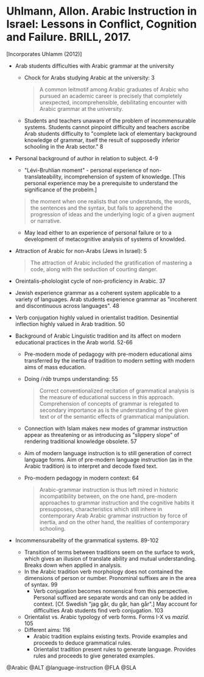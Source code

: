# Uhlmann, Allon. Arabic Instruction in Israel: Lessons in Conflict, Cognition and Failure. BRILL, 2017.

[Incorporates Uhlamm (2012)]

- Arab students difficulties with Arabic grammar at the university
  - Chock for Arabs studying Arabic at the university: 3

    > A common leitmotif among Arabic graduates of Arabic who pursued an academic career is precisely that completely unexpected, incomprehensible, debilitating encounter with Arabic grammar at the university.

  - Students and teachers unaware of the problem of incommensurable systems. Students cannot pinpoint difficulty and teachers ascribe Arab students difficulty to "complete lack of elementary background knowledge of grammar, itself the result of supposedly inferior schooling in the Arab sector." 8 

- Personal background of author in relation to subject. 4-9
  - "Lévi-Bruhlian moment" - personal experience of non-translateability, incomprehension of system of knowledge. [This personal experience may be a prerequisite to understand the significance of the probelm.]

  > the moment when one realists that one understands, the words, the sentences and the syntax, but fails to apprehend the progression of ideas and the underlying logic of a given augment or narrative.

  - May lead either to an experience of personal failure or to a development of metacognitive analysis of systems of knowlded.

- Attraction of Arabic for non-Arabs (Jews in Israel): 5

  > The attraction of Arabic included the gratification of mastering a code, along with the seduction of courting danger.

- Oreintalis-pholologist cycle of non-proficiency in Arabic. 37

- Jewish experience grammar as a coherent system applicable to a variety of languages. Arab students experience grammar as "incoherent and discontinuous across languages". 48

- Verb conjugation highly valued in orientalist tradition. Desinential inflection highly valued in Arab tradition. 50

- Background of Arabic Linguistic tradition and its affect on modern educational practices in the Arab world. 52-66
  - Pre-modern mode of pedagogy with pre-modern educational aims transferred by the inertia of tradition to modern setting with modern aims of mass education.
  - Doing *iʿrāb* trumps understanding: 55

    > Correct conventionalized recitation of grammatical analysis is the measure of educational success in this approach. Comprehension of concepts of grammar is relegated to secondary importance as is the understanding of the given text or of the semantic effects of grammatical manipulation.

  - Connection with Islam makes new modes of grammar instruction appear as threatening or as introducing as "slippery slope" of rendering traditional knowledge obsolete. 57
  - Aim of modern language instruction is to still generation of correct language forms. Aim of pre-modern language instruction (as in the Arabic tradition) is to interpret and decode fixed text.

  - Pro-modern pedagogy in modern context: 64

    > Arabic-grammar instruction is thus left mired in historic incompatibility between, on the one hand, pre-modern approaches to grammar instruction and the cognitive habits it presupposes, characteristics which still inhere in contemporary Arab Arabic grammar instruction by force of inertia, and on the other hand, the realities of contemporary schooling.

- Incommensurabelity of the grammatical systems. 89-102
  - Transition of terms between traditions seem on the surface to work, which gives an illusion of translate ability and mutual understanding. Breaks down when applied in analysis.
  - In the Arabic tradition verb morphology does not contained the dimensions of person or number. Pronominal suffixes are in the area of syntax. 99
    - Verb conjugation becomes nonsensical from this perspective. Personal suffixed are separate words and can only be added in context. [Cf. Swedish "jag går, du går, han går".] May account for difficulties Arab students find verb conjugation. 103
  - Orientalist vs. Arabic typology of verb forms. Forms I-X vs *mazīd*. 105
  - Different aims: 116
    - Arabic tradition explains existing texts. Provide examples and proceeds to deduce grammatical rules.
    - Orientalist tradition present rules to generate language. Provides rules and proceeds to give generated examples.

@Arabic
@ALT
@language-instruction
@FLA
@SLA
